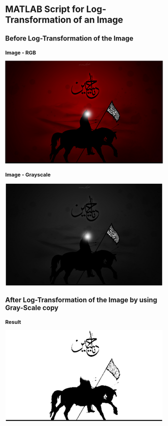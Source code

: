 # MATLAB Script for Log-Transformation of an Image


## Before Log-Transformation of the Image

### Image - RGB
![img-rgb](https://github.com/iAneesAhmad/LogTransformation_of_an_Image-MATLAB_WORK/blob/main/LogTransformation_of_an_Image/img-rgb.png?raw=true)
### Image - Grayscale
![img-grayscale](https://github.com/iAneesAhmad/LogTransformation_of_an_Image-MATLAB_WORK/blob/main/LogTransformation_of_an_Image/img-grayscale.png?raw=true)


## After Log-Transformation of the Image by using Gray-Scale copy

### Result
![img-after-log-transformation](https://github.com/iAneesAhmad/LogTransformation_of_an_Image-MATLAB_WORK/blob/main/LogTransformation_of_an_Image/img-after-log-transformation.png?raw=true)
